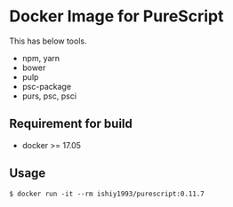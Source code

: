 # Docker Image for PureScript
This has below tools.

- npm, yarn
- bower
- pulp
- psc-package
- purs, psc, psci

## Requirement for build

- docker >= 17.05

## Usage

```
$ docker run -it --rm ishiy1993/purescript:0.11.7
```
